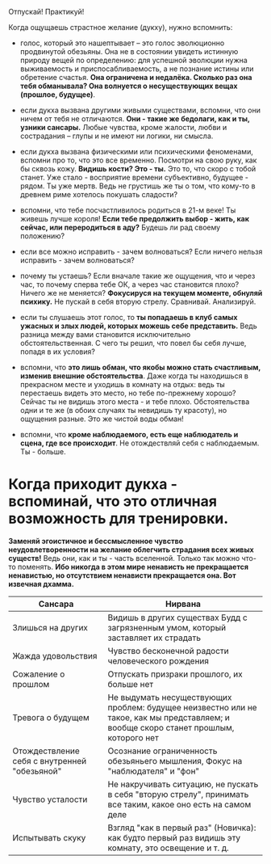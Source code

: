 Отпускай! Практикуй!

Когда ощущаешь страстное желание (дукху), нужно вспомнить:

- голос, который это нашептывает – это голос эволюционно продвинутой обезьяны. Она не в состоянии увидеть истинную природу вещей по определению: для успешной эволюции нужна выживаемость и приспосабливаемость, а не познание истины или обретение счастья. **Она ограничена и недалёка. Сколько раз она тебя обманывала? Она волнуется о несуществующих вещах (прошлое, будущее)**.

- если дукха вызвана другими живыми существами, вспомни, что они ничем от тебя не отличаются. **Они - такие же бедолаги, как и ты, узники сансары.** Любые чувства, кроме жалости, любви и сострадания – глупы и не имеют ни логики, ни смысла.

- если дукха вызвана физическими или психическими феноменами, вспомни про то, что это все временно.  Посмотри на свою руку, как бы сквозь кожу. **Видишь кости? Это - ты.** Это то, что скоро с тобой станет. Уже стало - восприятие времени субъективно, будущее - рядом. Ты уже мертв. Ведь не грустишь же ты о том, что кому-то в древнем риме хотелось покушать сладости?

- вспомни, что тебе посчастливилось родиться в 21-м веке! Ты живешь лучше короля! **Если тебе предолжить выбор - жить, как сейчас, или переродиться в аду?** Будешь ли рад своему положению?

- если все можно исправить - зачем волноваться? Если ничего нельзя исправить - зачем волноваться?

- почему ты устаешь? Если вначале такие же ощущения, что и через час, то почему сперва тебе ОК, а через час становится плохо? Ничего же не меняется? **Фокусируся на текущем моменте, обнуляй психику.** Не пускай в себя вторую стрелу. Сравнивай. Анализируй.

- если ты слушаешь этот голос, то **ты попадаешь в клуб самых ужасных и злых людей, которых можешь себе представить.** Ведь разница между вами становится исключительно обстоятельственная. С чего ты решил, что повел бы себя лучше, попадя в их условия?

- вспомни, что **это лишь обман, что якобы можно стать счастливым, изменив внешние обстоятельства**. Даже когда ты находишься в прекрасном месте и уходишь в комнату на отдых: ведь ты перестаешь видеть это место, но тебе по-прежнему хорошо? Сейчас ты не видишь этого места - и тебе плохо. Обстоятельства одни и те же (в обоих случаях ты невидишь ту красоту), но ощущения разные. Это же чистой воды обман!

- вспомни, что **кроме наблюдаемого, есть еще наблюдатель и сцена, где все происходит**. Не отождествляй себя с наблюдаемым. Ты - больше.

# Когда приходит дукха - вспоминай, что это отличная возможность для тренировки.

**Заменяй эгоистичное и бессмысленное чувство неудовлетворенности на желание облегчить страдания всех живых существ!** Ведь они, как и ты - часть вселенной. Только так можно что-то поменять. **Ибо никогда в этом мире ненависть не прекращается ненавистью, но отсутствием ненависти прекращается она. Вот извечная дхамма.**


| Сансара    | Нирвана |
| -------- | ------- |
| Злишься на других  | Видишь в других существах Будд с загрязненным умом, который заставляет их страдать     |
| Жажда удовольствия | Чувство бесконечной радости человеческого рождения |
| Сожаление о прошлом | Отпускать призраки прошлого, их больше нет |
| Тревога о будущем | Не выдумать несуществующих проблем: будущее неизвестно или не такое, как мы представляем; и вообще скоро станет прошлым, которого нет |
| Отождествление себя с внутренней "обезьяной" | Осознание ограниченность обезьяньего мышления, Фокус на "наблюдателя" и "фон" |
| Чувство усталости | Не накручивать ситуацию, не пускать в себя "вторую стрелу", принимать все таким, какое оно есть на самом деле |
| Испытывать скуку | Взгляд "как в первый раз" (Новичка): как будто первый раз видишь эту комнату, это освещение и т. д.|